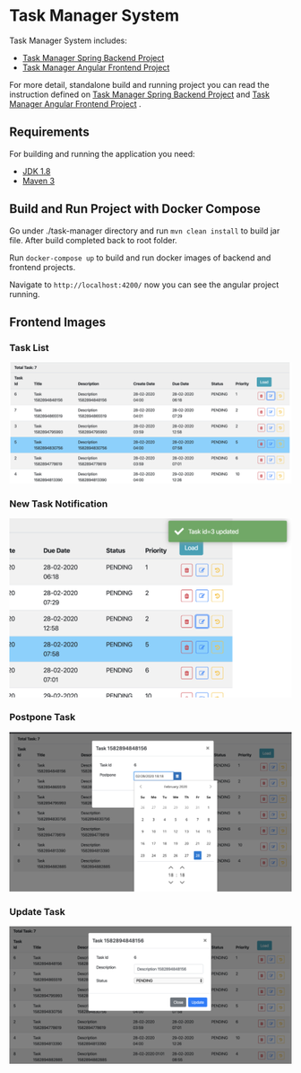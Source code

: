 # Task Manager System
Task Manager System includes:
- [Task Manager Spring Backend Project](https://github.com/azizparmaksiz/task-manager-system/tree/master/task-manager) 
- [Task Manager Angular Frontend Project](https://github.com/azizparmaksiz/task-manager-system/tree/master/task-manager-ui) 

 For more detail, standalone build and running project you can read the instruction defined on 
 [Task Manager Spring Backend Project](https://github.com/azizparmaksiz/task-manager-system/tree/master/task-manager) and 
 [Task Manager Angular Frontend Project](https://github.com/azizparmaksiz/task-manager-system/tree/master/task-manager-ui) .

## Requirements

For building and running the application you need:

- [JDK 1.8](http://www.oracle.com/technetwork/java/javase/downloads/jdk8-downloads-2133151.html)
- [Maven 3](https://maven.apache.org)

## Build and Run Project with Docker Compose

Go under ./task-manager directory and run `mvn clean install` to build jar file.
After build completed back to root folder.

Run `docker-compose up` to build and run docker images of  backend and frontend projects.

Navigate to `http://localhost:4200/` now you can see the angular project running. 

## Frontend Images

### Task List
![Task list](https://github.com/azizparmaksiz/task-manager-system/blob/master/images/tasklist.png)
### New Task Notification
![New Task Notification](https://github.com/azizparmaksiz/task-manager-system/blob/master/images/new-task-notification.png)
### Postpone Task
![Postpone Task](https://github.com/azizparmaksiz/task-manager-system/blob/master/images/postpone-task.png)
### Update Task
![Update Task](https://github.com/azizparmaksiz/task-manager-system/blob/master/images/update-task.png)

